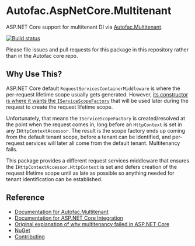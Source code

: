 # Autofac.AspNetCore.Multitenant

ASP.NET Core support for multitenant DI via [Autofac.Multitenant](https://github.com/autofac/Autofac.Multitenant).

[![Build status](https://ci.appveyor.com/api/projects/status/9120t73i97ywdoav?svg=true)](https://ci.appveyor.com/project/Autofac/autofac-aspnetcore-multitenant)

Please file issues and pull requests for this package in this repository rather than in the Autofac core repo.

## Why Use This?

ASP.NET Core default `RequestServicesContainerMiddleware` is where the per-request lifetime scope usually gets generated. However, [its constructor is where it wants the `IServiceScopeFactory`](https://github.com/aspnet/Hosting/blob/b6a3fee08869cd9ac9d266b15b4eb7de205199ed/src/Microsoft.AspNetCore.Hosting/Internal/RequestServicesContainerMiddleware.cs#L17) that will be used later during the request to create the request lifetime scope.

Unfortunately, that means the `IServiceScopeFactory` is created/resolved at the point when the request comes in, long before an `HttpContext` is set in any `IHttpContextAccessor`. The result is the scope factory ends up coming from the default tenant scope, before a tenant can be identified, and per-request services will later all come from the default tenant. Multitenancy fails.

This package provides a different request services middleware that ensures the `IHttpContextAccessor.HttpContext` is set and defers creation of the request lifetime scope until as late as possible so anything needed for tenant identification can be established.

## Reference

- [Documentation for Autofac.Multitenant](http://autofac.readthedocs.io/en/latest/advanced/multitenant.html)
- [Documentation for ASP.NET Core Integration](http://autofac.readthedocs.io/en/latest/integration/aspnetcore.html)
- [Original explanation of why multitenancy failed in ASP.NET Core](https://stackoverflow.com/questions/38940241/autofac-multitenant-in-an-aspnet-core-application-does-not-seem-to-resolve-tenan/38960122#38960122)
- [NuGet](https://www.nuget.org/packages/Autofac.AspNetCore.Multitenant)
- [Contributing](http://autofac.readthedocs.io/en/latest/contributors.html)
